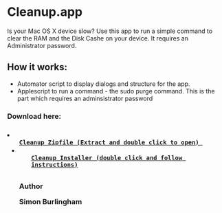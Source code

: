 # Cleanup.app
Is your Mac OS X device slow? Use this app to run a simple command to clear the RAM and the Disk Cashe on your device.
It requires an Administrator password.

<h2>How it works:</h2>
<ul>
  <li>Automator script to display dialogs and structure for the app.</li>
  <li>Applescript to run a command - the sudo purge command. This is the part which requires an adminsistrator password</li>
</ul>

<h3>Download here:<h3>
  <li><ul><code><a href="https://github.com/lucasburlingham/Cleanup-for-MacOS-X/raw/master/Cleanup.app.zip">Cleanup Zipfile (Extract and double click to open) </a></code><li>
    <ul><code><a href="https://github.com/lucasburlingham/Cleanup-for-Mac-OS-X/raw/master/cleanup-app-installer.pkg">Cleanup Installer (double click and follow instructions)</a>
      </code>
    </ul>
  </li>
   

<p>Author</p>
<b>Simon Burlingham</b>
